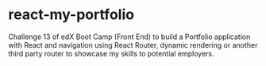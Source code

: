 # react-my-portfolio
Challenge 13 of edX Boot Camp (Front End) to build a Portfolio application with React and navigation using React Router, dynamic rendering or another third party router to showcase my skills to potential employers.
